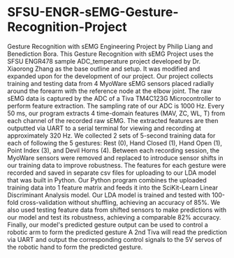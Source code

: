 # SFSU-ENGR-sEMG-Gesture-Recognition-Project
Gesture Recognition with sEMG Engineering Project by Philip Liang and Benediction Bora.
This Gesture Recognition with sEMG Project uses the SFSU ENGR478 sample ADC_temperature project developed by Dr. Xiaorong Zhang as the base outline and setup. 
It was modified and expanded upon for the development of our project.
Our project collects training and testing data from 4 MyoWare sEMG sensors placed radially around the forearm with the reference node at the elbow joint.
The raw sEMG data is captured by the ADC of a Tiva TM4C123G Microcontroller to perform feature extraction.
The sampling rate of our ADC is 1000 Hz. Every 50 ms, our program extracts 4 time-domain features (MAV, ZC, WL, T) from each channel of the recorded raw sEMG.
The extracted features are then outputted via UART to a serial terminal for viewing and recording at approximately 320 Hz.
We collected 2 sets of 5-second training data for each of following the 5 gestures: Rest (0), Hand Closed (1), Hand Open (1), Point Index (3), and Devil Horns (4).
Between each recording session, the MyoWare sensors were removed and replaced to introduce sensor shifts in our training data to improve robustness.
The features for each gesture were recorded and saved in separate csv files for uploading to our LDA model that was built in Python.
Our Python program combines the uploaded training data into 1 feature matrix and feeds it into the SciKit-Learn Linear Discriminant Analysis model.
Our LDA model is trained and tested with 100-fold cross-validation without shuffling, achieving an accuracy of 85%.
We also used testing feature data from shifted sensors to make predictions with our model and test its robustness, achieving a comparable 82% accuracy.
Finally, our model's predicted gesture output can be used to control a robotic arm to form the predicted gesture
A 2nd Tiva will read the prediction via UART and output the corresponding control signals to the 5V servos of the robotic hand to form the predicted gesture.

